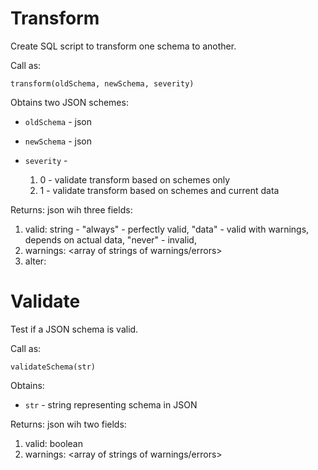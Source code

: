 Transform
=========
Create SQL script to transform one schema to another.

Call as:

    transform(oldSchema, newSchema, severity)

Obtains two JSON schemes: 

* `oldSchema` - json
* `newSchema` - json

* `severity` - 
    1. 0 - validate transform based on schemes only
    2. 1 - validate transform based on schemes and current data 

Returns: json wih three fields:
 
 
1. valid: string - "always" - perfectly valid, "data" - valid with warnings, depends on actual data, "never" - invalid,
2. warnings: <array of strings of warnings/errors>
3. alter: <array of strings of SQL statements to alter schema>

Validate
========
Test if a JSON schema is valid.

Call as:

    validateSchema(str)

Obtains:

* `str` - string representing schema in JSON 

Returns: json wih two fields:
 
1. valid: boolean
2. warnings: <array of strings of warnings/errors>




